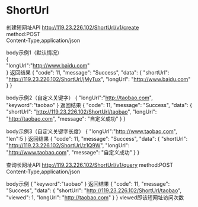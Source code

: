 # ShortUrl

创建短网址API http://119.23.226.102/ShortUrl/v1/create  
method:POST  
Content-Type,application/json  
  
body示例1（默认情况）  
{  
	"longUrl":"http://www.baidu.com"  
}
返回结果
{
    "code": 11,
    "message": "Success",
    "data": {
        "shortUrl": "http://119.23.226.102/ShortUrl/jMyTux",
        "longUrl": "http://www.baidu.com"
    }
}

body示例2（自定义关键字）
{
	"longUrl":"http://taobao.com",
	"keyword":"taobao"
}
返回结果
{
    "code": 11,
    "message": "Success",
    "data": {
        "shortUrl": "http://119.23.226.102/ShortUrl/taobao",
        "longUrl": "http://taobao.com",
        "message": "自定义成功"
    }
}

body示例3（自定义关键字长度）
{
	"longUrl":"http://www.taobao.com",
	"len":5
}
返回结果
{
    "code": 11,
    "message": "Success",
    "data": {
        "shortUrl": "http://119.23.226.102/ShortUrl/z1Q9W",
        "longUrl": "http://www.taobao.com",
        "message": "自定义成功"
    }
}


查询长网址API http://119.23.226.102/ShortUrl/v1/query
method:POST 
Content-Type,application/json

body示例
{
	"keyword":"taobao"
}
返回结果
{
    "code": 11,
    "message": "Success",
    "data": {
        "shortUrl": "http://119.23.226.102/ShortUrl/taobao",
        "viewed": 1,
        "longUrl": "http://taobao.com"
    }
}
viewed即该短网址访问次数







